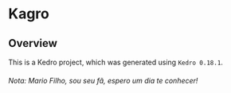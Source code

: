 # Kagro

## Overview

This is a Kedro project, which was generated using `Kedro 0.18.1`.





















###### Nota: Mario Filho, sou seu fã, espero um dia te conhecer!